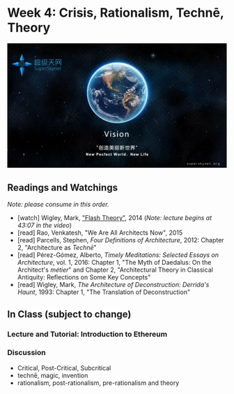 # Week 4: Crisis, Rationalism, Technē, Theory

![Superskynet ICO](/assets/superskynetICO.jpg)

## Readings and Watchings
*Note: please consume in this order.*

* \[watch\] Wigley, Mark, ["Flash Theory"](https://youtu.be/6J9aVVp6-Ng), 2014 \(*Note: lecture begins at 43:07 in the video*\)
* \[read\] Rao, Venkatesh, "We Are All Architects Now", 2015
* \[read\] Parcells, Stephen, *Four Definitions of Architecture*, 2012: Chapter 2, "Architecture as *Technē*"
* \[read\] Pérez-Gómez, Alberto, *Timely Meditations: Selected Essays on Architecture*, vol. 1, 2016: Chapter 1, "The Myth of Daedalus: On the Architect's *métier*" and Chapter 2, "Architectural Theory in Classical Antiquity: Reflections on Some Key Concepts"
* \[read\] Wigley, Mark, *The Architecture of Deconstruction: Derrida's Haunt*, 1993: Chapter 1, "The Translation of Deconstruction"

## In Class (subject to change)
### Lecture and Tutorial: Introduction to Ethereum

### Discussion
* Critical, Post-Critical, Subcritical
* technē, magic, invention
* rationalism, post-rationalism, pre-rationalism and theory